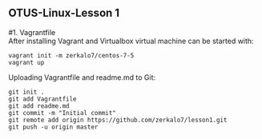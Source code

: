 ## OTUS-Linux-Lesson 1
#1. Vagrantfile  
After installing Vagrant and Virtualbox virtual machine can be started with:
```
vagrant init -m zerkalo7/centos-7-5
vagrant up
```

Uploading Vagrantfile and readme.md to Git:
```
git init .
git add Vagrantfile
git add readme.md
git commit -m "Initial commit"
git remote add origin https://github.com/zerkalo7/lesson1.git
git push -u origin master
```
